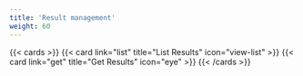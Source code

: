 ```yaml
---
title: 'Result management'
weight: 60
---
```


{{< cards >}}
  {{< card link="list" title="List Results" icon="view-list" >}}
  {{< card link="get" title="Get Results" icon="eye" >}}
{{< /cards >}}